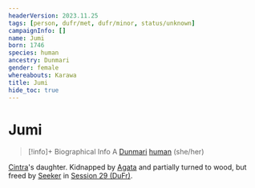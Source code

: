 ```yaml
---
headerVersion: 2023.11.25
tags: [person, dufr/met, dufr/minor, status/unknown]
campaignInfo: []
name: Jumi
born: 1746
species: human
ancestry: Dunmari
gender: female
whereabouts: Karawa
title: Jumi
hide_toc: true
---
```

# Jumi
>[!info]+ Biographical Info
> A [Dunmari](<../../gazetteer/greater-dunmar/realms/dunmar/dunmar.md>) [human](<../../species/humans/humans.md>) (she/her)
> 
>> 

[Cintra](<./cintra.md>)'s daughter. Kidnapped by [Agata](<../fey/agata.md>) and partially turned to wood, but freed by [Seeker](<../pcs/dunmar-fellowship/seeker.md>) in [Session 29 (DuFr)](<../../campaigns/dunmari-frontier/session-notes/session-29-dufr.md>). 